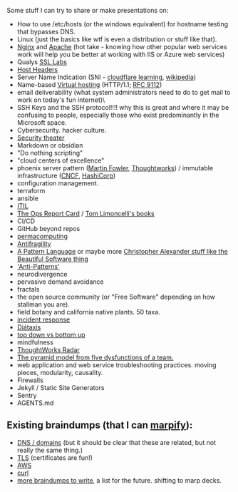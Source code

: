 Some stuff I can try to share or make presentations on:

- How to use /etc/hosts (or the windows equivalent) for hostname testing that bypasses DNS.
- Linux (just the basics like wtf is even a distribution or stuff like that).
- [Nginx](https://nginx.org/en/docs/) and [Apache](https://httpd.apache.org/docs/) (hot take - knowing how other popular web services work will help you be better at working with IIS or Azure web services)
- Qualys [SSL Labs](https://www.ssllabs.com/ssltest/)
- [Host Headers](https://developer.mozilla.org/en-US/docs/Web/HTTP/Reference/Headers/Host)
- Server Name Indication (SNI - [cloudflare learning](https://www.cloudflare.com/learning/ssl/what-is-sni/), [wikipedia](https://en.wikipedia.org/wiki/Server_Name_Indication))
- Name-based [Virtual hosting](https://en.wikipedia.org/wiki/Virtual_hosting) (HTTP/1.1; [RFC 9112](https://www.rfc-editor.org/rfc/rfc9112.html))
- email deliverability (what system administrators need to do to get mail to work on today's fun internet)\
- SSH Keys and the SSH protocol!!!! why this is great and where it may be confusing to people, especially those who exist predominantly in the Microsoft space.
- Cybersecurity. hacker culture.
- [Security theater](https://en.wikipedia.org/wiki/Security_theater)
- Markdown or obsidian
- "Do nothing scripting"
- "cloud centers of excellence"
- phoenix server pattern ([Martin Fowler](https://martinfowler.com/bliki/PhoenixServer.html), [Thoughtworks](https://www.thoughtworks.com/en-us/insights/blog/moving-to-phoenix-server-pattern-introduction)) / immutable infrastructure ([CNCF](https://glossary.cncf.io/immutable-infrastructure/), [HashiCorp](https://www.hashicorp.com/en/resources/what-is-mutable-vs-immutable-infrastructure))
- configuration management. 
- terraform
- ansible
- [ITIL](https://en.wikipedia.org/wiki/ITIL)
- [The Ops Report Card](https://www.stitchflow.com/tools/opsreportcard) / [Tom Limoncelli's books](https://everythingsysadmin.com/books.html)
- CI/CD
- GitHub beyond repos
- [permacomputing](https://permacomputing.net)
- [Antifragility](https://en.wikipedia.org/wiki/Antifragility)
- [A Pattern Language](https://en.wikipedia.org/wiki/A_Pattern_Language) or maybe more [Christopher Alexander stuff like the Beautiful Software thing](https://www.buildingbeauty.org/beautiful-software)
- ['Anti-Patterns'](https://en.wikipedia.org/wiki/Anti-pattern)
- neurodivergence
- pervasive demand avoidance
- fractals
- the open source community (or "Free Software" depending on how stallman you are).
- field botany and california native plants. 50 taxa.
- [incident response](https://response.pagerduty.com/training/courses/incident_response/)
- [Diátaxis](https://diataxis.fr/)
- [top down vs bottom up](https://en.wikipedia.org/wiki/Bottom-up_and_top-down_design)
- mindfulness
- [ThoughtWorks Radar](https://www.thoughtworks.com/en-us/radar)
- [The pyramid model from five dysfunctions of a team.](https://files.tablegroup.com/wp-content/uploads/2020/12/11224029/FiveDysfunctions.pdf)
- web application and web service troubleshooting practices. moving pieces, modularity, causality.
- Firewalls
- Jekyll / Static Site Generators
- Sentry
- AGENTS.md

## Existing braindumps (that I can [marpify](https://marp.app)):

- [DNS / domains](https://gist.github.com/jleibowitz-lacpw/9d938d55d7a95437cf572ede2c1a2325) (but it should be clear that these are related, but not really the same thing.)
- [TLS](https://gist.github.com/jleibowitz-lacpw/089f3b2b8c66f95411061a03a97465a7) (certificates are fun!)
- [AWS](https://gist.github.com/jleibowitz-lacpw/0fd67d707db9ea21a226973f11547f78)
- [curl](https://gist.github.com/jleibowitz-lacpw/547896cd075e2e4e1dd36c0f4d170474)
- [more braindumps to write](https://gist.github.com/jleibowitz-lacpw/425425d5c87575046954e08c78b98e13), a list for the future. shifting to marp decks. 
